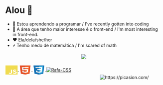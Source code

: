 ### <h1> Alou 👋 </h1>


- 🔭 Estou aprendendo a programar / I've recently gotten into coding
- 🌱 A área que tenho maior interesse é o front-end / I'm most interesting in front-end.
- ❤ Ela/dela/she/her
- ⚡ Tenho medo de matemática / I'm scared of math



<div align="center">
  <a href="https://github.com/rrrmars">
  <img height="180em" src="https://github-readme-stats.vercel.app/api/top-langs/?username=rrrmars&layout=compact&langs_count=7&theme=dark"/>
</div>
<div style="display: inline_block"><br>
  <img align="center" alt="Rafa-Js" height="30" width="40" src="https://raw.githubusercontent.com/devicons/devicon/master/icons/javascript/javascript-plain.svg">
  <img align="center" alt="Rafa-HTML" height="30" width="40" src="https://raw.githubusercontent.com/devicons/devicon/master/icons/html5/html5-original.svg">
  <img align="center" alt="Rafa-CSS" height="30" width="40" src="https://raw.githubusercontent.com/devicons/devicon/master/icons/css3/css3-original.svg">
  <img align="center" alt="Rafa-CSS" height="30" width="40" src="https://cdn.jsdelivr.net/gh/devicons/devicon/icons/java/java-original.svg" /> </div>
  <img align="right"img src="https://i.picasion.com/pic92/d9050e4a92a32240386fdc21f1f2a2ba.gif" width="200" height="200" border="0" alt="https://picasion.com/" /></a><br /><a href="https://picasion.com/"></a>
</div>
